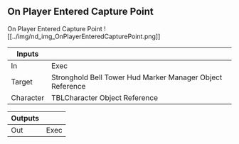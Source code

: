 ## On Player Entered Capture Point
On Player Entered Capture Point
![[../img/nd_img_OnPlayerEnteredCapturePoint.png]]

|Inputs||
|--|--|
| In | Exec |
| Target | Stronghold Bell Tower Hud Marker Manager Object Reference |
| Character | TBLCharacter Object Reference |

|Outputs||
|--|--|
| Out | Exec |
